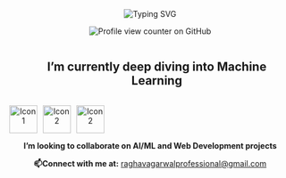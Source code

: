 <div align="center">
  <img src="https://readme-typing-svg.demolab.com?font=Limelight&size=30&pause=1000&color=11F7DE&width=435&lines=Ahoy!+Raghav+here" alt="Typing SVG" />
</div>

<p align="center">
  <img src="https://komarev.com/ghpvc/?username=Phoenix-tear" alt="Profile view counter on GitHub">
</p>

<div id="user-content-toc" align="center">
  <ul>
    <summary>
      <h2 style="display: inline-block">I’m currently deep diving into Machine Learning</h2>
    </summary>
  </ul>

<div style="display: flex; align-items: center; gap: 10px;">
  <a href="https://www.linkedin.com/in/raghav-agarwal-7019a5290/" target="_blank">
    <img src="https://img.icons8.com/?size=100&id=60ZV_wYC0BM2&format=png&color=000000" alt="Icon 1" width="50">
  </a>

  <a href="https://www.linkedin.com/in/raghav-agarwal-7019a5290/" target="_blank">
    <img src="https://img.icons8.com/?size=100&id=80447&format=png&color=000000" alt="Icon 2" width="50">
  </a>

  <a href="https://www.linkedin.com/in/raghav-agarwal-7019a5290/" target="_blank">
    <img src="https://img.icons8.com/?size=100&id=5eT5OnLluNOx&format=png&color=000000" alt="Icon 2" width="50">
  </a>
</div>


<p align="center"><strong>I’m looking to collaborate on AI/ML and Web Development projects</strong></p>

<p align="center"><strong>📫Connect with me at:</strong> 
<a href="mailto:raghavagarwalprofessional@gmail.com">raghavagarwalprofessional@gmail.com</a>
</p>

